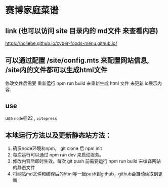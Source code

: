 # 赛博家庭菜谱

## link (也可以访问 site 目录内的 md文件 来查看内容)

https://noliebe.github.io/cyber-foods-menu.github.io/


## 可以通过配置 /site/config.mts 来配置网站信息, /site内的文件都可以生成html文件

修改文件后需要 重新运行 npm run build 来重新生成 html 文件 来更新 io展示内容.

## use
use `node`@22 , `vitepress`


## 本地运行方法以及更新静态站方法：
1. 确保node环境和npm，  git clone 后 npm init
2. 每次运行可以通过 npm run dev 来启动服务。
3. 修改内容后即时生效，每次 git push 前需要运行 npm run build 来编译网站的静态文件
4. 将网站md文件和编译后的html等一起push到github，github会自动读取到更新
